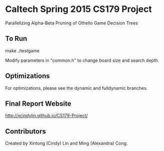 # Caltech Spring 2015 CS179 Project
Parallelizing Alpha-Beta Pruning of Othello Game Decision Trees

## To Run
make
./testgame

Modify parameters in "common.h" to change board size and search depth.

## Optimizations
For optimizations, please see the dynamic and fulldynamic branches.

## Final Report Website
http://xcindylin.github.io/CS179-Project/

## Contributors
Created by Xintong (Cindy) Lin and Ming (Alexandra) Cong.
